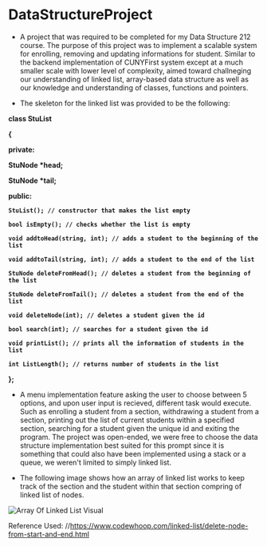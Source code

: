 # DataStructureProject

- A project that was required to be completed for my Data Structure 212 course. The purpose of this project was to implement a scalable system for enrolling, removing and updating informations for student. Similar to the backend implementation of CUNYFirst system except at a much smaller scale with lower level of complexity, aimed toward challneging our understanding of linked list, array-based data structure as well as our knowledge and understanding of classes, functions and pointers.

- The skeleton for the linked list was provided to be the following:

<b>class StuList
  
{
  
 private:
  
 StuNode *head;
  
 StuNode *tail;
  
 public:
  
    StuList(); // constructor that makes the list empty
  
    bool isEmpty(); // checks whether the list is empty
  
    void addtoHead(string, int); // adds a student to the beginning of the list
  
    void addtoTail(string, int); // adds a student to the end of the list
  
    StuNode deleteFromHead(); // deletes a student from the beginning of the list
  
    StuNode deleteFromTail(); // deletes a student from the end of the list
  
    void deleteNode(int); // deletes a student given the id
  
    bool search(int); // searches for a student given the id
  
    void printList(); // prints all the information of students in the list
  
    int ListLength(); // returns number of students in the list
  
 }; </b>
 
 - A menu implementation feature asking the user to choose between 5 options, and upon user input is recieved, different task would execute. Such as enrolling a student from a section, withdrawing a student from a section, printing out the list of current students within a specified section, searching for a student given the unique id and exiting the program. The project was open-ended, we were free to choose the data structure implementation best suited for this prompt since it is something that could also have been implemented using a stack or a queue, we weren't limited to simply linked list. 
 
 -  The following image shows how an array of linked list works to keep track of the section and the student within that section compring of linked list of nodes.
 
 ![Array Of Linked List Visual](https://upload.wikimedia.org/wikipedia/commons/thumb/6/65/Adjacencylist_array_of_linkedlists_undirectedgraph.svg/1280px-Adjacencylist_array_of_linkedlists_undirectedgraph.svg.png#light-mode)
 
Reference Used:
//https://www.codewhoop.com/linked-list/delete-node-from-start-and-end.html
  
  


